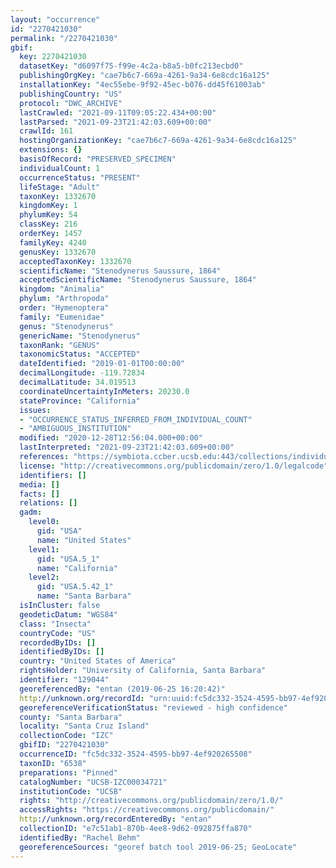 ```yaml
---
layout: "occurrence"
id: "2270421030"
permalink: "/2270421030"
gbif:
  key: 2270421030
  datasetKey: "d6097f75-f99e-4c2a-b8a5-b0fc213ecbd0"
  publishingOrgKey: "cae7b6c7-669a-4261-9a34-6e8cdc16a125"
  installationKey: "4ec55ebe-9f92-45ec-b076-dd45f61003ab"
  publishingCountry: "US"
  protocol: "DWC_ARCHIVE"
  lastCrawled: "2021-09-11T09:05:22.434+00:00"
  lastParsed: "2021-09-23T21:42:03.609+00:00"
  crawlId: 161
  hostingOrganizationKey: "cae7b6c7-669a-4261-9a34-6e8cdc16a125"
  extensions: {}
  basisOfRecord: "PRESERVED_SPECIMEN"
  individualCount: 1
  occurrenceStatus: "PRESENT"
  lifeStage: "Adult"
  taxonKey: 1332670
  kingdomKey: 1
  phylumKey: 54
  classKey: 216
  orderKey: 1457
  familyKey: 4240
  genusKey: 1332670
  acceptedTaxonKey: 1332670
  scientificName: "Stenodynerus Saussure, 1864"
  acceptedScientificName: "Stenodynerus Saussure, 1864"
  kingdom: "Animalia"
  phylum: "Arthropoda"
  order: "Hymenoptera"
  family: "Eumenidae"
  genus: "Stenodynerus"
  genericName: "Stenodynerus"
  taxonRank: "GENUS"
  taxonomicStatus: "ACCEPTED"
  dateIdentified: "2019-01-01T00:00:00"
  decimalLongitude: -119.72834
  decimalLatitude: 34.019513
  coordinateUncertaintyInMeters: 20230.0
  stateProvince: "California"
  issues:
  - "OCCURRENCE_STATUS_INFERRED_FROM_INDIVIDUAL_COUNT"
  - "AMBIGUOUS_INSTITUTION"
  modified: "2020-12-28T12:56:04.000+00:00"
  lastInterpreted: "2021-09-23T21:42:03.609+00:00"
  references: "https://symbiota.ccber.ucsb.edu:443/collections/individual/index.php?occid=129044"
  license: "http://creativecommons.org/publicdomain/zero/1.0/legalcode"
  identifiers: []
  media: []
  facts: []
  relations: []
  gadm:
    level0:
      gid: "USA"
      name: "United States"
    level1:
      gid: "USA.5_1"
      name: "California"
    level2:
      gid: "USA.5.42_1"
      name: "Santa Barbara"
  isInCluster: false
  geodeticDatum: "WGS84"
  class: "Insecta"
  countryCode: "US"
  recordedByIDs: []
  identifiedByIDs: []
  country: "United States of America"
  rightsHolder: "University of California, Santa Barbara"
  identifier: "129044"
  georeferencedBy: "entan (2019-06-25 16:20:42)"
  http://unknown.org/recordId: "urn:uuid:fc5dc332-3524-4595-bb97-4ef920265508"
  georeferenceVerificationStatus: "reviewed - high confidence"
  county: "Santa Barbara"
  locality: "Santa Cruz Island"
  collectionCode: "IZC"
  gbifID: "2270421030"
  occurrenceID: "fc5dc332-3524-4595-bb97-4ef920265508"
  taxonID: "6538"
  preparations: "Pinned"
  catalogNumber: "UCSB-IZC00034721"
  institutionCode: "UCSB"
  rights: "http://creativecommons.org/publicdomain/zero/1.0/"
  accessRights: "https://creativecommons.org/publicdomain/"
  http://unknown.org/recordEnteredBy: "entan"
  collectionID: "e7c51ab1-870b-4ee8-9d62-092875ffa870"
  identifiedBy: "Rachel Behm"
  georeferenceSources: "georef batch tool 2019-06-25; GeoLocate"
---
```


